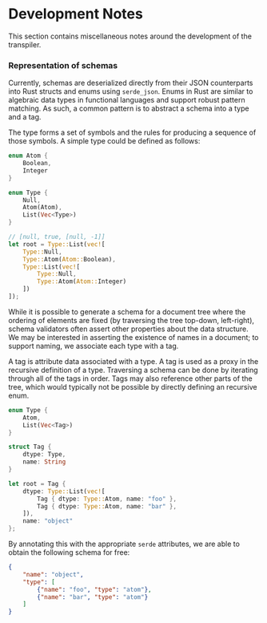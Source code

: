 # Development Notes

This section contains miscellaneous notes around the development of the
transpiler.


### Representation of schemas
Currently, schemas are deserialized directly from their JSON counterparts into
Rust structs and enums using `serde_json`. Enums in Rust are similar to algebraic
data types in functional languages and support robust pattern matching. As such,
a common pattern is to abstract a schema into a type and a tag.

The type forms a set of symbols and the rules for producing a sequence of those
symbols. A simple type could be defined as follows:

```rust
enum Atom {
    Boolean,
    Integer
}

enum Type {
    Null,
    Atom(Atom),
    List(Vec<Type>)
}

// [null, true, [null, -1]]
let root = Type::List(vec![
    Type::Null,
    Type::Atom(Atom::Boolean),
    Type::List(vec![
        Type::Null,
        Type::Atom(Atom::Integer)
    ])
]);
```

While it is possible to generate a schema for a document tree where the ordering
of elements are fixed (by traversing the tree top-down, left-right), schema
validators often assert other properties about the data structure. We may be
interested in asserting the existence of names in a document; to support naming,
we associate each type with a tag.

A tag is attribute data associated with a type. A tag is used as a proxy in the
recursive definition of a type. Traversing a schema can be done by iterating
through all of the tags in order. Tags may also reference other parts of the
tree, which would typically not be possible by directly defining an recursive
enum.


```rust
enum Type {
    Atom,
    List(Vec<Tag>)
}

struct Tag {
    dtype: Type,
    name: String
}

let root = Tag {
    dtype: Type::List(vec![
        Tag { dtype: Type::Atom, name: "foo" },
        Tag { dtype: Type::Atom, name: "bar" },
    ]),
    name: "object"
};
```

By annotating this with the appropriate `serde` attributes, we are able to obtain
the following schema for free:

```json
{
    "name": "object",
    "type": [
        {"name": "foo", "type": "atom"},
        {"name": "bar", "type": "atom"}
    ]
}
```